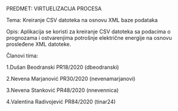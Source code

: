 PREDMET: VIRTUELIZACIJA PROCESA

Tema: Kreiranje CSV datoteka na osnovu XML baze podataka

Opis: Aplikacija se koristi za kreiranje CSV datoteka sa podacima o prognozama i ostvarenjima potrošnje električne energije na osnovu prosleđene XML datoteke.

Članovi tima:

1.Dušan Beodranski PR18/2020 (dbeodranski)

2.Nevena Marjanović PR30/2020 (nevenamarjanovi)

3.Nevena Stanković PR48/2020 (nnevennica)

4.Valentina Radivojević PR84/2020 (tinar24)